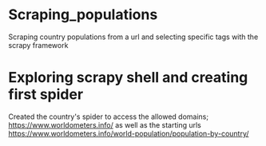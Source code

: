 # Scraping_populations
Scraping country populations from a url and selecting specific tags with the scrapy framework

# Exploring scrapy shell and creating first spider
Created the country's spider to access the allowed domains;
https://www.worldometers.info/
as well as the starting urls
https://www.worldometers.info/world-population/population-by-country/